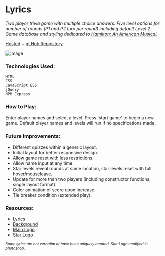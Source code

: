 # Lyrics



_Two player trivia game with multiple choice answers.  Five level options for number of rounds (P1 and P2 turn per round) including default Level 2.  Game database and styling dedicated to [Hamilton: An American Musical](http://www.hamiltonbroadway.com/)._

[Hosted](https://hamiltonlyrics.herokuapp.com/) + [gitHub Repository](https://github.com/cwithac/connectfour)

![image](https://i.imgur.com/y8Bvtb5.png)

### Technologies Used:
```
HTML
CSS
JavaScript ES5
jQuery
NPM Express
```

### How to Play:

Enter player names and select a level.  Press 'start game' to begin a new game.  Default player names and levels will run if no specifications made.

### Future Improvements:

- Different quizzes within a generic layout.
- Initial layout for better responsive design.  
- Allow game reset with less restrictions.
- Allow name input at any time.
- Star levels reveal rounds at same location, star levels reset with full hover/mouseleave.
- Update for more than two players (including constructor functions, single layout format).
- Color animation of score upon increase.
- Tie breaker condition (extended play).

### Resources:

- [Lyrics](https://genius.com/albums/Lin-manuel-miranda/Hamilton-original-broadway-cast-recording)
- [Background](http://4.bp.blogspot.com/-LVTcDP8579o/VyJ-xprNNiI/AAAAAAAABIA/v4z_45jQWxsAbVSCrqVDYvboeNOBiUWCgCK4B/s1600/medium%2BORIGINAL%2B1400%2Bx%2B842.jpg)
- [Main Logo](http://www.stickpng.com/img/miscellaneous/shows/hamilton-star-logo)
- [Star Logo](http://cdn.spotcointeractive.com/websites/hamilton/_img/keyart-bottom.png)


<sub>*Some lyrics are not verbatim or have been uniquely created.  Star Logo modified in photoshop.*</sub>
